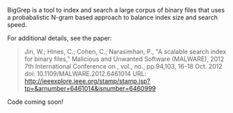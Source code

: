 BigGrep is a tool to index and search a large corpus of binary files that uses
a probabalistic N-gram based approach to balance index size and search speed.

For additional details, see the paper:

> Jin, W.; Hines, C.; Cohen, C.; Narasimhan, P., "A scalable search index for binary files," Malicious and Unwanted Software (MALWARE), 2012 7th International Conference on , vol., no., pp.94,103, 16-18 Oct. 2012
> doi: 10.1109/MALWARE.2012.6461014
> URL: http://ieeexplore.ieee.org/stamp/stamp.jsp?tp=&arnumber=6461014&isnumber=6460999

Code coming soon!
